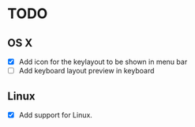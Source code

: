 TODO
====

OS X
----
- [x] Add icon for the keylayout to be shown in menu bar
- [ ] Add keyboard layout preview in keyboard 

Linux
-----
- [x] Add support for Linux.
